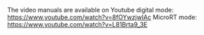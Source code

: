 The video manuals are available on Youtube
digital mode: https://www.youtube.com/watch?v=8fOYwzjwIAc
MicroRT mode: https://www.youtube.com/watch?v=L81Brta9_3E
